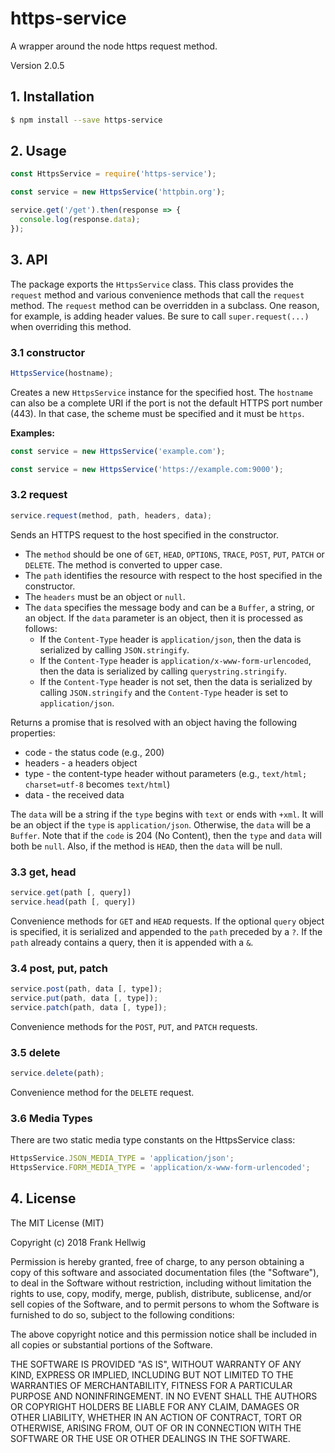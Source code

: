 # https-service

A wrapper around the node https request method.

Version 2.0.5

## 1. Installation

```bash
$ npm install --save https-service
```

## 2. Usage

```javascript
const HttpsService = require('https-service');

const service = new HttpsService('httpbin.org');

service.get('/get').then(response => {
  console.log(response.data);
});
```

## 3. API

The package exports the `HttpsService` class. This class provides the `request` method and various convenience methods that call the `request` method. The `request` method can be overridden in a subclass. One reason, for example, is adding header values. Be sure to call `super.request(...)` when overriding this method.

### 3.1 constructor

```javascript
HttpsService(hostname);
```

Creates a new `HttpsService` instance for the specified host. The `hostname` can also be a complete URI if the port is not the default HTTPS port number (443). In that case, the scheme must be specified and it must be `https`.

**Examples:**

```javascript
const service = new HttpsService('example.com');
```

```javascript
const service = new HttpsService('https://example.com:9000');
```

### 3.2 request

```javascript
service.request(method, path, headers, data);
```

Sends an HTTPS request to the host specified in the constructor.

* The `method` should be one of `GET`, `HEAD`, `OPTIONS`, `TRACE`, `POST`, `PUT`, `PATCH` or `DELETE`. The method is converted to upper case.
* The `path` identifies the resource with respect to the host specified in the constructor.
* The `headers` must be an object or `null`.
* The `data` specifies the message body and can be a `Buffer`, a string, or an object. If the `data` parameter is an object, then it is processed as follows:
  * If the `Content-Type` header is `application/json`, then the data is serialized by calling `JSON.stringify`.
  * If the `Content-Type` header is `application/x-www-form-urlencoded`, then the data is serialized by calling `querystring.stringify`.
  * If the `Content-Type` header is not set, then the data is serialized by calling `JSON.stringify` and the `Content-Type` header is set to `application/json`.

Returns a promise that is resolved with an object having the following properties:

* code - the status code (e.g., 200)
* headers - a headers object
* type - the content-type header without parameters (e.g., `text/html; charset=utf-8` becomes `text/html`)
* data - the received data

The `data` will be a string if the `type` begins with `text` or ends with `+xml`. It will be an object if the `type` is `application/json`. Otherwise, the `data` will be a `Buffer`. Note that if the `code` is 204 (No Content), then the `type` and `data` will both be `null`. Also, if the method is `HEAD`, then the `data` will be null.

### 3.3 get, head

```javascript
service.get(path [, query])
service.head(path [, query])
```

Convenience methods for `GET` and `HEAD` requests. If the optional `query` object is specified, it is serialized and appended to the `path` preceded by a `?`. If the `path` already contains a query, then it is appended with a `&`.

### 3.4 post, put, patch

```javascript
service.post(path, data [, type]);
service.put(path, data [, type]);
service.patch(path, data [, type]);
```

Convenience methods for the `POST`, `PUT`, and `PATCH` requests.

### 3.5 delete

```javascript
service.delete(path);
```

Convenience method for the `DELETE` request.

### 3.6 Media Types

There are two static media type constants on the HttpsService class:

```javascript
HttpsService.JSON_MEDIA_TYPE = 'application/json';
HttpsService.FORM_MEDIA_TYPE = 'application/x-www-form-urlencoded';
```

## 4. License

The MIT License (MIT)

Copyright (c) 2018 Frank Hellwig

Permission is hereby granted, free of charge, to any person obtaining a copy
of this software and associated documentation files (the "Software"), to deal
in the Software without restriction, including without limitation the rights
to use, copy, modify, merge, publish, distribute, sublicense, and/or sell
copies of the Software, and to permit persons to whom the Software is
furnished to do so, subject to the following conditions:

The above copyright notice and this permission notice shall be included in all
copies or substantial portions of the Software.

THE SOFTWARE IS PROVIDED "AS IS", WITHOUT WARRANTY OF ANY KIND, EXPRESS OR
IMPLIED, INCLUDING BUT NOT LIMITED TO THE WARRANTIES OF MERCHANTABILITY,
FITNESS FOR A PARTICULAR PURPOSE AND NONINFRINGEMENT. IN NO EVENT SHALL THE
AUTHORS OR COPYRIGHT HOLDERS BE LIABLE FOR ANY CLAIM, DAMAGES OR OTHER
LIABILITY, WHETHER IN AN ACTION OF CONTRACT, TORT OR OTHERWISE, ARISING FROM,
OUT OF OR IN CONNECTION WITH THE SOFTWARE OR THE USE OR OTHER DEALINGS IN THE
SOFTWARE.
